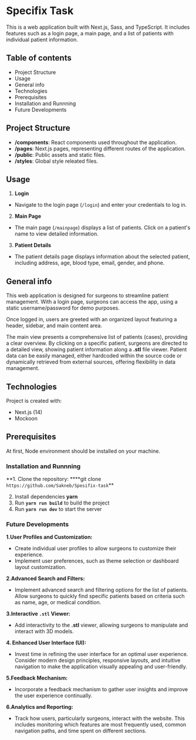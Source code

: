 # Specifix Task

This is a web application built with Next.js, Sass, and TypeScript. It includes features such as a login page, a main page, and a list of patients with individual patient information.

## Table of contents

- Project Structure
- Usage
- General info
- Technologies
- Prerequisites
- Installation and Runnning
- Future Developments

## Project Structure

- **/components**: React components used throughout the application.
- **/pages**: Next.js pages, representing different routes of the application.
- **/public**: Public assets and static files.
- **/styles**: Global style releated files.

## Usage

1. **Login**

- Navigate to the login page (`/login`) and enter your credentials to log in.

2. **Main Page**

- The main page (`/mainpage`) displays a list of patients. Click on a patient's name to view detailed information.

3. **Patient Details**

- The patient details page displays information about the selected patient, including address, age, blood type, email, gender, and phone.

## General info

This web application is designed for surgeons to streamline patient management. With a login page, surgeons can access the app, using a static username/password for demo purposes.

Once logged in, users are greeted with an organized layout featuring a header, sidebar, and main content area.

The main view presents a comprehensive list of patients (cases), providing a clear overview. By clicking on a specific patient, surgeons are directed to a detailed view, showing patient information along a **.stl** file viewer. Patient data can be easily managed, either hardcoded within the source code or dynamically retrieved from external sources, offering flexibility in data management.

## Technologies

Project is created with:

- Next.js (14)
- Mockoon

## Prerequisites

At first, Node environment should be installed on your machine.

### Installation and Runnning

**1. Clone the repository: \*\***git clone `https://github.com/Sakneb/Spesifix-task`\*\*

2. Install dependencies **yarn**
3. Run **`yarn run build`** to build the project
4. Run **`yarn run dev`** to start the server

### Future Developments

**1.User Profiles and Customization:**

- Create individual user profiles to allow surgeons to customize their experience.
- Implement user preferences, such as theme selection or dashboard layout customization.

**2.Advanced Search and Filters:**

- Implement advanced search and filtering options for the list of patients. Allow surgeons to quickly find specific patients based on criteria such as name, age, or medical condition.

**3.Interactive `.stl` Viewer:**

- Add interactivity to the **.stl** viewer, allowing surgeons to manipulate and interact with 3D models.

**4. Enhanced User Interface (UI):**

- Invest time in refining the user interface for an optimal user experience. Consider modern design principles, responsive layouts, and intuitive navigation to make the application visually appealing and user-friendly.

**5.Feedback Mechanism:**

- Incorporate a feedback mechanism to gather user insights and improve the user experience continually.

**6.Analytics and Reporting:**

- Track how users, particularly surgeons, interact with the website. This includes monitoring which features are most frequently used, common navigation paths, and time spent on different sections.
